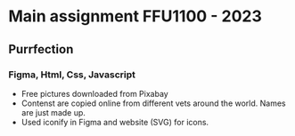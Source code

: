 # Main assignment FFU1100 - 2023
## Purrfection

### Figma, Html, Css, Javascript
* Free pictures downloaded from Pixabay
* Contenst are copied online from different vets around the world. Names are just made up.
* Used iconify in Figma and website (SVG) for icons.
